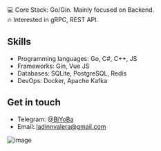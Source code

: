 
💻 Core Stack: Go/Gin. Mainly focused on Backend.                      
🔥 Interested in gRPC, REST API.

Skills
------

* Programming languages: Go, C#, C++, JS
* Frameworks: Gin, Vue JS
* Databases: SQLite, PostgreSQL, Redis
* DevOps: Docker, Apache Kafka

Get in touch
------------

* Telegram: [@BiYoBa](https://t.me/BiYoBa)
* Email: [ladinnvalera@gmail.com](click)

![image](https://github.com/user-attachments/assets/a174b504-ab6d-49c4-b2c3-bbcff3e72d9f)
